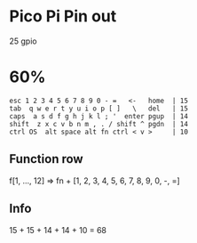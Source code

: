 # Pico Pi Pin out

25 gpio


# 60%

```
esc 1 2 3 4 5 6 7 8 9 0 - =   <-   home  | 15
tab  q w e r t y u i o p [ ]   \   del   | 15
caps  a s d f g h j k l ; '  enter pgup  | 14
shift  z x c v b n m , . / shift ^ pgdn  | 14
ctrl OS  alt space alt fn ctrl < v >     | 10
```

## Function row

f[1, ..., 12] => fn + [1, 2, 3, 4, 5, 6, 7, 8, 9, 0, -, =]

## Info

15 + 15 + 14 + 14 + 10 = 68

